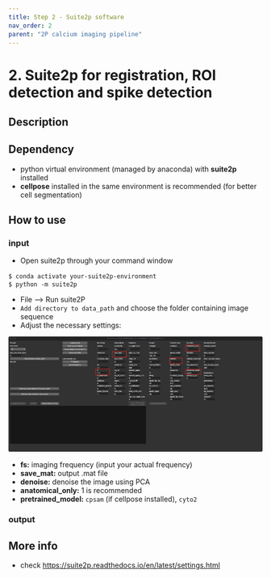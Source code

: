 ```yaml
---
title: Step 2 - Suite2p software
nav_order: 2
parent: "2P calcium imaging pipeline"
---
```


# 2. Suite2p for registration, ROI detection and spike detection

## Description

## Dependency

- python virtual environment (managed by anaconda) with **suite2p** installed
- **cellpose** installed in the same environment is recommended (for better cell segmentation)

## How to use

### input

- Open suite2p through your command window

```
$ conda activate your-suite2p-environment
$ python -m suite2p
```

- File --> Run suite2P
- `Add directory to data_path` and choose the folder containing image sequence
- Adjust the necessary settings:

![suite2p_setting](../assets/images/step2_fig1.jpg)

- **fs:** imaging frequency (input your actual frequency)
- **save_mat:** output .mat file
- **denoise:** denoise the image using PCA
- **anatomical_only:** 1 is recommended
- **pretrained_model:** `cpsam` (if cellpose installed), `cyto2`

### output

## More info

- check https://suite2p.readthedocs.io/en/latest/settings.html
